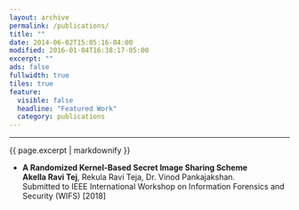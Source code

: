 ```yaml
---
layout: archive
permalink: /publications/
title: ""
date: 2014-06-02T15:05:16-04:00
modified: 2016-01-04T16:38:17-05:00
excerpt: ""
ads: false
fullwidth: true
tiles: true
feature:
  visible: false
  headline: "Featured Work"
  category: publications
---
```

<hr>
{{ page.excerpt | markdownify }}

* <b>A Randomized Kernel-Based Secret Image Sharing Scheme</b> <br>
<b>Akella Ravi Tej</b>, Rekula Ravi Teja, Dr. Vinod Pankajakshan. <br>
Submitted to IEEE International Workshop on Information Forensics and Security (WIFS) [2018]
 
